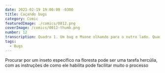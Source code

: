 ```yaml
---
date: 2021-02-19 19:00:00 -0300
title: Caçando bugs
category: Comic
featuredImage: ./comics/0012.png
coverImage: /comics/0012-thumb.png
number: 12
transcription: Quadro 1. Um bug e Msone olhando para o outro lado. Quadro 2. Novamente, um bug e Msone olhando para o outro lado. Quadro 3. Um bug gigante e Msone saindo Msone fala "Bom! Nenhum bug por aqui, reportaram errado.".
tags:
  - Bugs
---
```


Procurar por um inseto específico na floresta pode ser uma tarefa hercúlia, com as instruções de como ele habilita pode facilitar muito o processo
